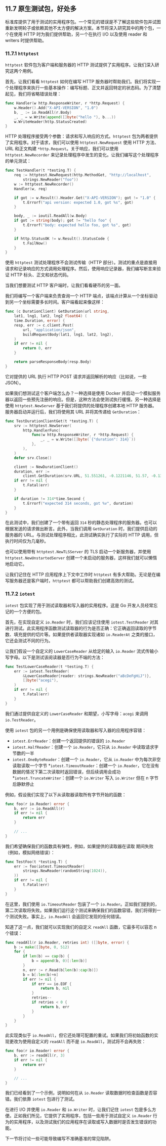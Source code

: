 ## 11.7 原生测试包，好处多

标准库提供了用于测试的实用程序包。一个常见的错误是不了解这些软件包并试图重新发明轮子或依赖其他不太方便的解决方案。本节将深入研究其中的两个包，一个在使用 HTTP 时为我们提供帮助，另一个在执行 I/O 以及使用 reader 和 writers 时提供帮助。

### 11.7.1 `httptest`

`httptest` 软件包为客户端和服务器的 HTTP 测试提供了实用程序。让我们深入研究这两个用例。

首先，让我们看看 `httptest` 如何在编写 HTTP 服务器时帮助我们。我们将实现一个处理程序来执行一些基本操作：编写标题、正文并返回特定的状态码。为了清楚起见，我们将省略错误处理：

```go
func Handler(w http.ResponseWriter, r *http.Request) {
    w.Header().Add("X-API-VERSION", "1.0")
    b, _ := io.ReadAll(r.Body)
    _, _ = w.Write(append([]byte("hello "), b...))
    w.WriteHeader(http.StatusCreated)
}
```

HTTP 处理程序接受两个参数：请求和写入响应的方式。`httptest` 包为两者提供了实用程序。对于请求，我们可以使用 `httptest.NewRequest` 使用 HTTP 方法、URL 和正文构建 `*http.Request`。关于响应，我们可以使用 `httptest.NewRecorder` 来记录处理程序中发生的变化。让我们编写这个处理程序的单元测试：

```go
func TestHandler(t *testing.T) {
    req := httptest.NewRequest(http.MethodGet, "http://localhost",
        strings.NewReader("foo"))
    w := httptest.NewRecorder()
    Handler(w, req)

    if got := w.Result().Header.Get("X-API-VERSION"); got != "1.0" {
        t.Errorf("api version: expected 1.0, got %s", got)
    }

    body, _ := ioutil.ReadAll(w.Body)
    if got := string(body); got != "hello foo" {
        t.Errorf("body: expected hello foo, got %s", got)
    }

    if http.StatusOK != w.Result().StatusCode {
        t.FailNow()
    }
}
```

使用 `httptest` 测试处理程序不会测试传输（HTTP 部分）。测试的重点是直接用请求和记录响应的方式调用处理程序。然后，使用响应记录器，我们编写断言来验证 HTTP 标头、正文和状态代码。

当我们想要测试 HTTP 客户端时，让我们看看硬币的另一面。

我们将编写一个客户端来负责查询一个 HTTP 端点，该端点计算从一个坐标驱动到另一个坐标需要多长时间。客户端看起来像这样：

```go
func (c DurationClient) GetDuration(url string,
    lat1, lng1, lat2, lng2 float64) (
    time.Duration, error) {
    resp, err := c.client.Post(
        url, "application/json",
        buildRequestBody(lat1, lng1, lat2, lng2),
    )
    if err != nil {
        return 0, err
    }

    return parseResponseBody(resp.Body)
}
```

它对提供的 URL 执行 HTTP POST 请求并返回解析的响应（比如说，一些 JSON）。

如果我们想测试这个客户端怎么办？一种选择是使用 Docker 并启动一个模拟服务器以返回一些预先注册的响应。但是，这种方法会使测试执行缓慢。另一种选择是使用 `httptest.NewServer` 基于我们将提供的处理程序创建本地 HTTP 服务器。服务器启动并运行后，我们将使用其 URL 并将其传递给 `GetDuration`：

```go
func TestDurationClientGet(t *testing.T) {
    srv := httptest.NewServer(
        http.HandlerFunc(
            func(w http.ResponseWriter, r *http.Request) {
                _, _ = w.Write([]byte(`{"duration": 314}`))
            },
        ),
    )
    defer srv.Close()

    client := NewDurationClient()
    duration, err :=
        client.GetDuration(srv.URL, 51.551261, -0.1221146, 51.57, -0.13)
    if err != nil {
        t.Fatal(err)
    }

    if duration != 314*time.Second {
        t.Errorf("expected 314 seconds, got %v", duration)
    }
}
```

在此测试中，我们创建了一个带有返回 `314` 秒的静态处理程序的服务器。也可以根据发送的请求做出断言。此外，当我们调用 `GetDuration` 时，我们提供启动的服务器的 URL。与测试处理程序相比，此测试确实执行了实际的 HTTP 调用，但执行时间仅为几毫秒。

也可以使用带有 `httptest.NewTLSServer` 的 TLS 启动一个新服务器，并使用 `httptest.NewUnstartedServer` 创建一个未启动的服务器，这样我们就可以懒惰地启动它。

让我们记住在 HTTP 应用程序上下文中工作时 `httptest` 有多大帮助。无论是在编写服务器还是客户端时，`httptest` 都可以帮助我们创建高效的测试。

### 11.7.2 `iotest`

`iotest` 包实现了用于测试读取器和写入器的实用程序。这是 Go 开发人员经常忘记的一个方便的包。

首先，在实现自定义 `io.Reader` 时，我们应该记住使用 `iotest.TestReader` 对其进行测试。此实用程序函数测试读取器的行为是否正确：它正确返回读取的字节数、填充提供的切片等。如果提供者读取器实现诸如 `io.ReaderAt` 之类的接口，它还会测试不同的行为。

让我们假设一个自定义的 `LowerCaseReader` 从给定的输入 `io.Reader` 流式传输小写字母。以下是测试该阅读器是否行为不端的方法：

```go
func TestLowerCaseReader(t *testing.T) {
    err := iotest.TestReader(
        &LowerCaseReader{reader: strings.NewReader("aBcDeFgHiJ")},
        []byte("acegi"),
    )
    if err != nil {
        t.Fatal(err)
    }
}
```

我们通过提供自定义的 `LowerCaseReader` 和期望，小写字母：`acegi` 来调用 `io.TestReader`。

使用 `iotest` 包的另一个用例是确保使用读取器和写入器的应用程序容错：

* `iotest.ErrReader`：创建一个返回提供的错误的 `io.Reader`
* `iotest.HalfReader`：创建一个 `io.Reader`，它只从 `io.Reader` 中读取请求字节数的一半
* `iotest.OneByteReader`：创建一个 `io.Reader`，它从 `io.Reader` 中为每次非空读取读取一个字节
*`iotest.TimeoutReader`：创建一个 `io.Reader`，它在没有数据的情况下第二次读取时返回错误，但后续调用会成功
*`iotest.TruncateWriter`：创建一个 `io.Writer` 写入 `io.Writer` 但在 n 字节后静默停止

例如，假设我们实现了以下从读取器读取所有字节开始的函数：

```go
func foo(r io.Reader) error {
    b, err := io.ReadAll(r)
    if err != nil {
        return err
    }
    
    // ...
}
```

我们希望确保我们的函数具有弹性，例如，如果提供的读取器在读取 期间失败（例如，模拟网络错误）：

```go
func TestFoo(t *testing.T) {
    err := foo(iotest.TimeoutReader(
        strings.NewReader(randomString(1024)),
    ))
    if err != nil {
        t.Fatal(err)
    }
}
```

在这里，我们使用 `io.TimeoutReader` 包装了一个 `io.Reader`。正如我们提到的，第二次读取将失败。如果我们运行这个测试来确保我们的函数容错，我们将得到一个测试失败。事实上，`io.ReadAll` 会返回它发现的任何错误。 

知道了这一点，我们就可以实现我们的自定义 `readAll` 函数，它最多可以容忍 n 个错误：

```go
func readAll(r io.Reader, retries int) ([]byte, error) {
    b := make([]byte, 0, 512)
    for {
        if len(b) == cap(b) {
            b = append(b, 0)[:len(b)]
        }
        n, err := r.Read(b[len(b):cap(b)])
        b = b[:len(b)+n]
        if err != nil {
            if err == io.EOF {
                return b, nil
            }
            retries--
            if retries < 0 {
                return b, err
            }
        }
    }
}
```

此实现类似于 `io.ReadAll`，但它还处理可配置的重试。如果我们将初始函数的实现更改为使用自定义的 `readAll` 而不是 `io.ReadAll`，测试将不会再失败：

```go
func foo(r io.Reader) error {
    b, err := readAll(r, 3)
    if err != nil {
        return err
    }

    // ...
}
```

我们已经看到了一个示例，说明如何在从 `io.Reader` 读取数据时检查函数是否容错。我们依靠 `iotest` 包进行了测试。

在进行 I/O 并使用 `io.Reader` 和 `io.Writer` 时，让我们记住 `iotest` 包是多么方便。正如我们所见，它提供了实用程序，包括一些用于测试自定义 `io.Reader` 行为的实用程序，以及测试我们的应用程序在读取或写入数据时是否发生错误的功能。

下一节将讨论一些可能导致编写不准确基准的常见陷阱。